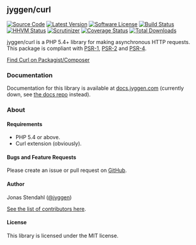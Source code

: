 ## jyggen/curl

[![Source Code][badge-source]][source]
[![Latest Version][badge-release]][release]
[![Software License][badge-license]][license]
[![Build Status][badge-build]][build]
[![HHVM Status][badge-hhvm]][hhvm]
[![Scrutinizer][badge-quality]][quality]
[![Coverage Status][badge-coverage]][coverage]
[![Total Downloads][badge-downloads]][downloads]

[badge-source]: https://img.shields.io/badge/source-jyggen/curl-blue.svg?style=flat-square
[badge-release]: https://img.shields.io/github/release/jyggen/curl.svg?style=flat-square
[badge-license]: https://img.shields.io/badge/license-MIT-brightgreen.svg?style=flat-square
[badge-build]: https://img.shields.io/travis/jyggen/curl/master.svg?style=flat-square
[badge-hhvm]: https://img.shields.io/hhvm/jyggen/curl.svg?style=flat-square
[badge-quality]: https://img.shields.io/scrutinizer/g/jyggen/curl/master.svg?style=flat-square
[badge-coverage]: https://img.shields.io/coveralls/jyggen/curl/master.svg?style=flat-square
[badge-downloads]: https://img.shields.io/packagist/dt/jyggen/curl.svg?style=flat-square

[source]: https://github.com/jyggen/curl
[release]: https://github.com/jyggen/curl/releases
[license]: https://github.com/jyggen/curl/blob/master/LICENSE
[build]: https://travis-ci.org/jyggen/curl
[hhvm]: http://hhvm.h4cc.de/package/jyggen/curl
[quality]: https://scrutinizer-ci.com/g/jyggen/curl/
[coverage]: https://coveralls.io/r/jyggen/curl?branch=master
[downloads]: https://packagist.org/packages/jyggen/curl

jyggen/curl is a PHP 5.4+ library for making asynchronous HTTP requests. This package is compliant with [PSR-1], [PSR-2] and [PSR-4].

[Find Curl on Packagist/Composer](https://packagist.org/packages/jyggen/curl)

[PSR-1]: https://github.com/php-fig/fig-standards/blob/master/accepted/PSR-1-basic-coding-standard.md
[PSR-2]: https://github.com/php-fig/fig-standards/blob/master/accepted/PSR-2-coding-style-guide.md
[PSR-4]: https://github.com/php-fig/fig-standards/blob/master/accepted/PSR-4-autoloader.md

### Documentation

Documentation for this library is available at [docs.jyggen.com](http://docs.jyggen.com/curl) (currently down, see [the docs repo](https://github.com/jyggen/docs/tree/master/curl) instead).

### About

#### Requirements

* PHP 5.4 or above.
* Curl extension (obviously).

#### Bugs and Feature Requests

Please create an issue or pull request on [GitHub](https://github.com/jyggen/curl).

#### Author

Jonas Stendahl ([@jyggen](http://twitter.com/jyggen))

[See the list of contributors here](https://github.com/jyggen/curl/contributors).

#### License

This library is licensed under the MIT license.
